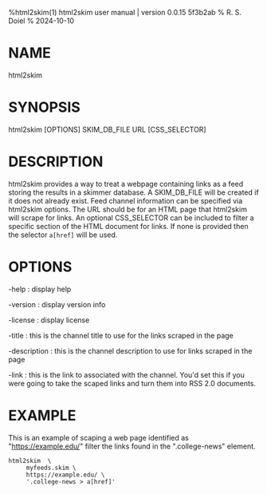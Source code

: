 %html2skim(1) html2skim user manual | version 0.0.15 5f3b2ab
% R. S. Doiel
% 2024-10-10

# NAME 

html2skim

# SYNOPSIS

html2skim [OPTIONS] SKIM_DB_FILE URL [CSS_SELECTOR]

# DESCRIPTION

html2skim provides a way to treat a webpage containing links as a feed
storing the results in a skimmer database. A SKIM_DB_FILE will be
created if it does not already exist. Feed channel information can
be specified via html2skim options. The URL should be for an 
HTML page that html2skim will scrape for links. An optional
CSS_SELECTOR can be included to filter a specific section of the
HTML document for links. If none is provided then the selector
`a[href]` will be used.

# OPTIONS

-help
: display help

-version
: display version info

-license
: display license

-title
: this is the channel title to use for the links scraped in the page

-description
: this is the channel description to use for links scraped in the page

-link
: this is the link to associated with the channel. You'd set this if
you were going to take the scaped links and turn them into RSS 2.0
documents.

# EXAMPLE

This is an example of scaping a web page identified
as "https://example.edu/" filter the links found in the 
".college-news" element.

~~~
html2skim  \
     myfeeds.skim \
	 https://example.edu/ \
     '.college-news > a[href]'
~~~


